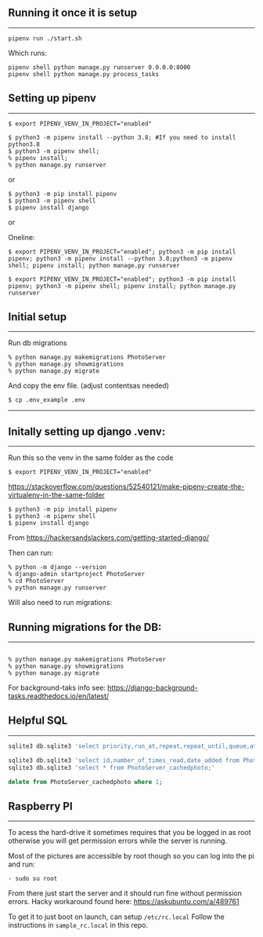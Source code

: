 ## Running it once it is setup
-------------------------------
```console
pipenv run ./start.sh
```

Which runs:
```console
pipenv shell python manage.py runserver 0.0.0.0:8000
pipenv shell python manage.py process_tasks
```


## Setting up pipenv
---------------------
```console
$ export PIPENV_VENV_IN_PROJECT="enabled"
```

```console
$ python3 -m pipenv install --python 3.8; #If you need to install python3.8
$ python3 -m pipenv shell;
% pipenv install; 
% python manage.py runserver
```


or 

```console
$ python3 -m pip install pipenv
$ python3 -m pipenv shell
$ pipenv install django
```

or  

Oneline: 
```console
$ export PIPENV_VENV_IN_PROJECT="enabled"; python3 -m pip install pipenv; python3 -m pipenv install --python 3.8;python3 -m pipenv shell; pipenv install; python manage.py runserver

$ export PIPENV_VENV_IN_PROJECT="enabled"; python3 -m pip install pipenv; python3 -m pipenv shell; pipenv install; python manage.py runserver

```


## Initial setup
----------------
Run db migrations

```console
% python manage.py makemigrations PhotoServer
% python manage.py showmigrations
% python manage.py migrate

```

And copy the env file. (adjust contentsas needed)

```console
$ cp .env_example .env
```
* * * 


## Initally setting up django .venv:
-------------------------------------

Run this so the venv in the same folder as the code
```console
$ export PIPENV_VENV_IN_PROJECT="enabled"
```

<https://stackoverflow.com/questions/52540121/make-pipenv-create-the-virtualenv-in-the-same-folder> 

```console
$ python3 -m pip install pipenv
$ python3 -m pipenv shell
$ pipenv install django
```

From <https://hackersandslackers.com/getting-started-django/> 

Then can run:
 
 ```console
 % python -m django --version
 % django-admin startproject PhotoServer
 % cd PhotoServer
 % python manage.py runserver
 ```

Will also need to run migrations:

## Running migrations for the DB:
---------------------------------
```console

% python manage.py makemigrations PhotoServer
% python manage.py showmigrations
% python manage.py migrate

```

For background-taks info see:
https://django-background-tasks.readthedocs.io/en/latest/


## Helpful SQL 
---------------------------------
```sql
sqlite3 db.sqlite3 'select priority,run_at,repeat,repeat_until,queue,attempts,failed_at,locked_at from background_task;'
```
```sql
sqlite3 db.sqlite3 'select id,number_of_times_read,date_added from PhotoServer_cachedphoto;'
sqlite3 db.sqlite3 'select * from PhotoServer_cachedphoto;'
```
```sql
delete from PhotoServer_cachedphoto where 1;
```


## Raspberry PI
----------------

To acess the hard-drive it sometimes requires that you be logged in as root otherwise you will get permission errors while the server is running.

Most of the pictures are accessible by root though so you can log into the pi and run:
```console
- sudo su root
```

From there just start the server and it should run fine without permission errors. Hacky workaround found here: https://askubuntu.com/a/489761

To get it to just boot on launch, can setup ```/etc/rc.local```
Follow the instructions in ```sample_rc.local``` in this repo.
